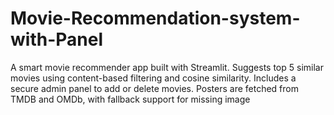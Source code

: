 # Movie-Recommendation-system-with-Panel
A smart movie recommender app built with Streamlit. Suggests top 5 similar movies using content-based filtering and cosine similarity. Includes a secure admin panel to add or delete movies. Posters are fetched from TMDB and OMDb, with fallback support for missing image
